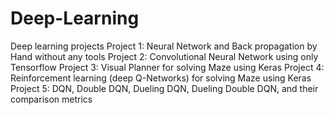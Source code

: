 # Deep-Learning
Deep learning projects
Project 1: Neural Network and Back propagation by Hand without any tools
Project 2: Convolutional Neural Network using only Tensorflow
Project 3: Visual Planner for solving Maze using Keras
Project 4: Reinforcement learning (deep Q-Networks) for solving Maze using Keras
Project 5: DQN, Double DQN, Dueling DQN, Dueling Double DQN, and their comparison metrics 
